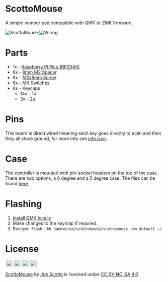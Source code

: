# ScottoMouse

A simple number pad compatible with QMK or ZMK firmware.

![ScottoMouse](https://user-images.githubusercontent.com/8194147/209070479-9287f328-ee8f-4266-8072-b6397fb9a7cd.JPG)
![Wiring](https://user-images.githubusercontent.com/8194147/209070492-69857953-671d-420b-b718-b03bbec4caa7.jpg)

# Parts

-   1x - [Raspberry Pi Pico (RP2040)](https://amzn.to/3WIrdJ5)
-   6x - [8mm M2 Spacer](https://amzn.to/3r1xdxO)
-   6x - [M2x8mm Screw](https://amzn.to/3jjelKi)
-   6x - MX Switches
-   6x - Keycaps
    -   14x - 1u
    -   3x - 2u

# Pins

This board is direct wired meaning each key goes directly to a pin and then they all share ground, for more info see [info.json](QMK/info.json).

# Case

The controller is mounted with pin-socket headers on the top of the case. There are two options, a 0 degree and a 5 degree case. The files can be found [here](case).

# Flashing

1. [Install QMK locally](https://github.com/qmk/qmk_firmware)
2. Make changes to the keymap if required.
3. Run `qmk flash -kb handwired/scottokeebs/scottomouse -km default -c`.

# License

<img style="height:22px!important;margin-left:3px;vertical-align:text-bottom;" src="https://mirrors.creativecommons.org/presskit/icons/cc.svg?ref=chooser-v1"><img style="height:22px!important;margin-left:3px;vertical-align:text-bottom;" src="https://mirrors.creativecommons.org/presskit/icons/by.svg?ref=chooser-v1"><img style="height:22px!important;margin-left:3px;vertical-align:text-bottom;" src="https://mirrors.creativecommons.org/presskit/icons/nc.svg?ref=chooser-v1"><img style="height:22px!important;margin-left:3px;vertical-align:text-bottom;" src="https://mirrors.creativecommons.org/presskit/icons/sa.svg?ref=chooser-v1"></a></p>

<p xmlns:cc="http://creativecommons.org/ns#" xmlns:dct="http://purl.org/dc/terms/"><a property="dct:title" rel="cc:attributionURL" href="https://github.com/joe-scotto/scottokeebs/tree/main/ScottoMouse">ScottoMouse</a> by <a rel="cc:attributionURL dct:creator" property="cc:attributionName" href="https://github.com/joe-scotto">Joe Scotto</a> is licensed under <a href="http://creativecommons.org/licenses/by-nc-sa/4.0/?ref=chooser-v1" target="_blank" rel="license noopener noreferrer" style="display:inline-block;">CC BY-NC-SA 4.0
